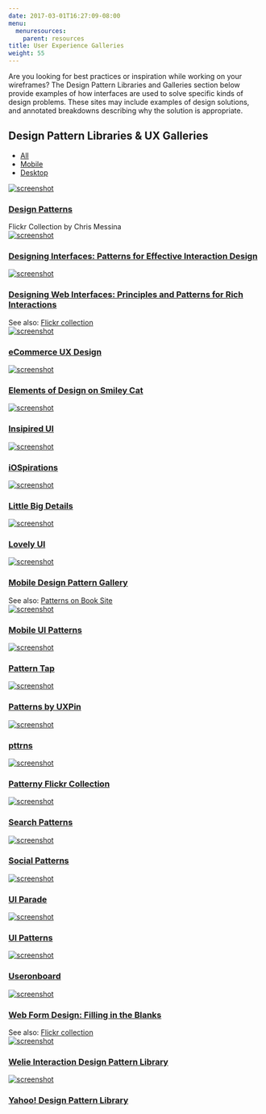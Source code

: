 ```yaml
---
date: 2017-03-01T16:27:09-08:00
menu:
  menuresources:
    parent: resources
title: User Experience Galleries
weight: 55
---
```


Are you looking for best practices or inspiration while working on your wireframes? The Design Pattern Libraries and Galleries section below provide examples of how interfaces are used to solve specific kinds of design problems. These sites may include examples of design solutions, and annotated breakdowns describing why the solution is appropriate.

<div class="row">
    <div class="col-xs-12 col-sm-10">
        <h2 class="mt0">Design Pattern Libraries & UX Galleries</h2>
    </div>
    <div class="col-xs-12 col-sm-2">
        <ul id="filter" class="menubar">
            <li class="current"><a href=""><span class="icon-devices"></span><span class="label">All</span></a></li>
            <li><a href=""><span class="icon-mobile"></span><span class="label">Mobile</span></a></li>
            <li><a href=""><span class="icon-desktop"></span><span class="label">Desktop</span></a></li>
        </ul>
    </div>
</div>

<div id="filterlist" class="row gallery">
    <div class="fitem desktop col-xs-12 col-sm-6 col-md-4">
        <div class="gallery-item">
            <a href="http://www.flickr.com/photos/factoryjoe/collections/72157600001823120/"><img src="//media.balsamiq.com/img/support/uigalleries/factoryjoe-design-patterns.jpg" alt="screenshot" /></a>
            <div class="meta">
                <h3><a href="http://www.flickr.com/photos/factoryjoe/collections/72157600001823120/">Design Patterns</a></h3>
                Flickr Collection by Chris Messina
            </div>
        </div>
    </div>
    <div class="fitem desktop col-xs-12 col-sm-6 col-md-4">
        <div class="gallery-item">
            <a href="https://www.amazon.com/gp/product/1449379702"><img src="//media.balsamiq.com/img/support/uigalleries/designing-interfaces.jpg" alt="screenshot" /></a>
            <div class="meta">
                <h3><a href="https://www.amazon.com/gp/product/1449379702">Designing Interfaces: Patterns for Effective Interaction Design</a></h3>
            </div>
        </div>
    </div>
    <div class="fitem desktop col-xs-12 col-sm-6 col-md-4">
        <div class="gallery-item">
            <a href="https://www.amazon.com/Designing-Web-Interfaces-Principles-Interactions/dp/0596516258/ref=sr_1_1?s=books&amp;ie=UTF8&amp;qid=1488409488&amp;sr=1-1&amp;keywords=designing+web+interfaces"><img src="//media.balsamiq.com/img/support/uigalleries/designing-web-interfaces.jpg" alt="screenshot" /></a>
            <div class="meta">
                <h3><a href="https://www.amazon.com/Designing-Web-Interfaces-Principles-Interactions/dp/0596516258/ref=sr_1_1?s=books&amp;ie=UTF8&amp;qid=1488409488&amp;sr=1-1&amp;keywords=designing+web+interfaces">Designing Web Interfaces: Principles and Patterns for Rich Interactions</a></h3>
                See also: <a href="http://www.flickr.com/photos/designingwebinterfaces/collections/">Flickr collection</a>
            </div>
        </div>
    </div>
    <div class="fitem desktop col-xs-12 col-sm-6 col-md-4">
        <div class="gallery-item">
            <a href="http://ecommerceuxdesign.com/"><img src="//media.balsamiq.com/img/support/uigalleries/ecommerce-ux-design.jpg" alt="screenshot" /></a>
            <div class="meta">
                <h3><a href="http://ecommerceuxdesign.com/">eCommerce UX Design</a></h3>
            </div>
        </div>
    </div>
    <div class="fitem desktop mobile col-xs-12 col-sm-6 col-md-4">
        <div class="gallery-item">
            <a href="http://www.smileycat.com/category/elements-of-design/"><img src="//media.balsamiq.com/img/support/uigalleries/smiley-cat-elements.jpg" alt="screenshot" /></a>
            <div class="meta">
                <h3><a href="http://www.smileycat.com/category/elements-of-design/">Elements of Design on Smiley Cat</a></h3>
            </div>
        </div>
    </div>    
    <div class="fitem mobile col-xs-12 col-sm-6 col-md-4">
        <div class="gallery-item">
            <a href="http://inspired-ui.com/"><img src="//media.balsamiq.com/img/support/uigalleries/inspired-ui.jpg" alt="screenshot" /></a>
            <div class="meta">
                <h3><a href="http://inspired-ui.com/">Insipired UI</a></h3>
            </div>
        </div>
    </div>
    <div class="fitem mobile col-xs-12 col-sm-6 col-md-4">
        <div class="gallery-item">
            <a href="http://www.iospirations.com/"><img src="//media.balsamiq.com/img/support/uigalleries/iospirations.jpg" alt="screenshot" /></a>
            <div class="meta">
                <h3><a href="http://www.iospirations.com/">iOSpirations</a></h3>
            </div>
        </div>
    </div>
    <div class="fitem desktop mobile col-xs-12 col-sm-6 col-md-4">
        <div class="gallery-item">
            <a href="http://littlebigdetails.com/"><img src="//media.balsamiq.com/img/support/uigalleries/littlebigdetails.jpg" alt="screenshot" /></a>
            <div class="meta">
                <h3><a href="http://littlebigdetails.com/">Little Big Details</a></h3>
            </div>
        </div>
    </div>
    <div class="fitem mobile col-xs-12 col-sm-6 col-md-4">
        <div class="gallery-item">
            <a href="http://www.lovelyui.com/"><img src="//media.balsamiq.com/img/support/uigalleries/lovelyui.jpg" alt="screenshot" /></a>
            <div class="meta">
                <h3><a href="http://www.lovelyui.com/">Lovely UI</a></h3>
            </div>
        </div>
    </div>
    <div class="fitem mobile col-xs-12 col-sm-6 col-md-4">
        <div class="gallery-item">
            <a href="https://www.amazon.com/dp/1449336442/ref=cm_sw_su_dp"><img src="//media.balsamiq.com/img/support/uigalleries/mobile-design-pattern-gallery.jpg" alt="screenshot" /></a>
            <div class="meta">
                <h3><a href="https://www.amazon.com/dp/1449336442/ref=cm_sw_su_dp">Mobile Design Pattern Gallery</a></h3>
                See also: <a href="https://theresaneil.wordpress.com/category/design-patterns/">Patterns on Book Site</a>
            </div>
        </div>
    </div>
    <div class="fitem mobile col-xs-12 col-sm-6 col-md-4">
        <div class="gallery-item">
            <a href="http://www.mobile-patterns.com/"><img src="//media.balsamiq.com/img/support/uigalleries/mobile-ui-patterns.jpg" alt="screenshot" /></a>
            <div class="meta">
                <h3><a href="http://www.mobile-patterns.com/">Mobile UI Patterns</a></h3>
            </div>
        </div>
    </div>
    <div class="fitem desktop mobile col-xs-12 col-sm-6 col-md-4">
        <div class="gallery-item">
            <a href="http://patterntap.com/"><img src="//media.balsamiq.com/img/support/uigalleries/patterntap.jpg" alt="screenshot" /></a>
            <div class="meta">
                <h3><a href="http://patterntap.com/">Pattern Tap</a></h3>
            </div>
        </div>
    </div>    
    <div class="fitem mobile col-xs-12 col-sm-6 col-md-4">
        <div class="gallery-item">
            <a href="https://www.uxpin.com/patterns/"><img src="//media.balsamiq.com/img/support/uigalleries/patterns-uxpin.jpg" alt="screenshot" /></a>
            <div class="meta">
                <h3><a href="https://www.uxpin.com/patterns/">Patterns by UXPin</a></h3>
            </div>
        </div>
    </div>
    <div class="fitem mobile col-xs-12 col-sm-6 col-md-4">
        <div class="gallery-item">
            <a href="https://pttrns.com/"><img src="//media.balsamiq.com/img/support/uigalleries/pttrns.jpg" alt="screenshot" /></a>
            <div class="meta">
                <h3><a href="https://pttrns.com/">pttrns</a></h3>
            </div>
        </div>
    </div>
    <div class="fitem desktop col-xs-12 col-sm-6 col-md-4">
        <div class="gallery-item">
            <a href="https://www.flickr.com/groups/uipatternfactory/"><img src="//media.balsamiq.com/img/support/uigalleries/patternry.jpg" alt="screenshot" /></a>
            <div class="meta">
                <h3><a href="https://www.flickr.com/groups/uipatternfactory/">Patterny Flickr Collection</a></a></h3>
            </div>
        </div>
    </div>
    <div class="fitem desktop col-xs-12 col-sm-6 col-md-4">
        <div class="gallery-item">
            <a href="http://searchpatterns.org/library.php"><img src="//media.balsamiq.com/img/support/uigalleries/search-patterns.jpg" alt="screenshot" /></a>
            <div class="meta">
                <h3><a href="http://searchpatterns.org/library.php">Search Patterns</a></h3>
            </div>
        </div>
    </div>
    <div class="fitem desktop col-xs-12 col-sm-6 col-md-4">
        <div class="gallery-item">
            <a href="http://www.designingsocialinterfaces.com/patterns.wiki/index.php?title=Main_Page"><img src="//media.balsamiq.com/img/support/uigalleries/designing-social-interfaces.jpg" alt="screenshot" /></a>
            <div class="meta">
                <h3><a href="http://www.designingsocialinterfaces.com/patterns.wiki/index.php?title=Main_Page">Social Patterns</a></h3>
            </div>
        </div>
    </div>
    <div class="fitem desktop mobile col-xs-12 col-sm-6 col-md-4">
        <div class="gallery-item">
            <a href="http://www.uiparade.com/"><img src="//media.balsamiq.com/img/support/uigalleries/ui-parade.jpg" alt="screenshot" /></a>
            <div class="meta">
                <h3><a href="http://www.uiparade.com/">UI Parade</a></h3>
            </div>
        </div>
    </div>
    <div class="fitem desktop col-xs-12 col-sm-6 col-md-4">
        <div class="gallery-item">
            <a href="http://ui-patterns.com/patterns"><img src="//media.balsamiq.com/img/support/uigalleries/ui-patterns.jpg" alt="screenshot" /></a>
            <div class="meta">
                <h3><a href="http://ui-patterns.com/patterns">UI Patterns</a></h3>
            </div>
        </div>
    </div>
    <div class="fitem desktop mobile col-xs-12 col-sm-6 col-md-4">
        <div class="gallery-item">
            <a href="http://www.useronboard.com/onboarding-teardowns/"><img src="//media.balsamiq.com/img/support/uigalleries/useronboard.jpg" alt="screenshot" /></a>
            <div class="meta">
                <h3><a href="http://www.useronboard.com/onboarding-teardowns/">Useronboard</a></h3>
            </div>
        </div>
    </div>          
    <div class="fitem desktop col-xs-12 col-sm-6 col-md-4">
        <div class="gallery-item">
            <a href="http://www.lukew.com/resources/web_form_design.asp"><img src="//media.balsamiq.com/img/support/uigalleries/web-form-design.jpg" alt="screenshot" /></a>
            <div class="meta">
                <h3><a href="http://www.lukew.com/resources/web_form_design.asp">Web Form Design: Filling in the Blanks</a></h3>
                See also: <a href="https://www.flickr.com/photos/rosenfeldmedia/sets/72157604272550634/">Flickr collection</a>
            </div>
        </div>
    </div>
    <div class="fitem desktop col-xs-12 col-sm-6 col-md-4">
        <div class="gallery-item">
            <a href="http://www.welie.com/patterns/"><img src="//media.balsamiq.com/img/support/uigalleries/welie.jpg" alt="screenshot" /></a>
            <div class="meta">
                <h3><a href="http://www.welie.com/patterns/">Welie Interaction Design Pattern Library</a></h3>
            </div>
        </div>
    </div>
    <div class="fitem desktop col-xs-12 col-sm-6 col-md-4">
        <div class="gallery-item">
            <a href="https://developer.yahoo.com/ypatterns/"><img src="//media.balsamiq.com/img/support/uigalleries/yahoo.jpg" alt="screenshot" /></a>
            <div class="meta">
                <h3><a href="https://developer.yahoo.com/ypatterns/">Yahoo! Design Pattern Library</a></h3>
            </div>
        </div>
    </div>
</div>

<script>
// filters
$('ul#filter a').click(function() {
  $(this).css('outline','none');
  $('ul#filter .current').removeClass('current');
  $(this).parent().addClass('current');

  var filterVal = $(this).text().toLowerCase().replace(' ','-');

  if(filterVal === 'all') {
    $('#filterlist .fitem.hidden').removeClass('hidden');
  } else {
    $('#filterlist .fitem').each(function() {
      if(!$(this).hasClass(filterVal)) {
        $(this).addClass('hidden');
      } else {
        $(this).removeClass('hidden');
      }
    });
  }
  return false;
});
</script>
